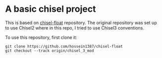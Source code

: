 # A basic chisel project

This is based on [chisel-float](https://github.com/zhemao/chisel-float) repository. The original 
repository was set up to use Chisel2 where in this repo, I tried to use Chisel3 conventions. 

To use this repository, first clone it:

    git clone https://github.com/hossein1387/chisel-float
    git checkout --track origin/chisel_3_mod


